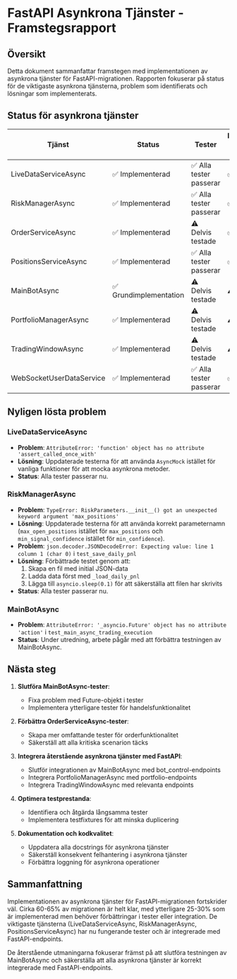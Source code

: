 # FastAPI Asynkrona Tjänster - Framstegsrapport

## Översikt

Detta dokument sammanfattar framstegen med implementationen av asynkrona tjänster för FastAPI-migrationen. Rapporten fokuserar på status för de viktigaste asynkrona tjänsterna, problem som identifierats och lösningar som implementerats.

## Status för asynkrona tjänster

| Tjänst | Status | Tester | Integrerad med FastAPI |
|--------|--------|--------|------------------------|
| LiveDataServiceAsync | ✅ Implementerad | ✅ Alla tester passerar | ✅ Ja |
| RiskManagerAsync | ✅ Implementerad | ✅ Alla tester passerar | ✅ Ja |
| OrderServiceAsync | ✅ Implementerad | ⚠️ Delvis testade | ✅ Ja |
| PositionsServiceAsync | ✅ Implementerad | ✅ Alla tester passerar | ✅ Ja |
| MainBotAsync | ✅ Grundimplementation | ⚠️ Delvis testade | ⚠️ Delvis |
| PortfolioManagerAsync | ✅ Implementerad | ⚠️ Delvis testade | ⚠️ Delvis |
| TradingWindowAsync | ✅ Implementerad | ⚠️ Delvis testade | ⚠️ Delvis |
| WebSocketUserDataService | ✅ Implementerad | ✅ Alla tester passerar | ✅ Ja |

## Nyligen lösta problem

### LiveDataServiceAsync

- **Problem**: `AttributeError: 'function' object has no attribute 'assert_called_once_with'`
- **Lösning**: Uppdaterade testerna för att använda `AsyncMock` istället för vanliga funktioner för att mocka asynkrona metoder.
- **Status**: Alla tester passerar nu.

### RiskManagerAsync

- **Problem**: `TypeError: RiskParameters.__init__() got an unexpected keyword argument 'max_positions'`
- **Lösning**: Uppdaterade testerna för att använda korrekt parameternamn (`max_open_positions` istället för `max_positions` och `min_signal_confidence` istället för `min_confidence`).
- **Problem**: `json.decoder.JSONDecodeError: Expecting value: line 1 column 1 (char 0)` i `test_save_daily_pnl`
- **Lösning**: Förbättrade testet genom att:
  1. Skapa en fil med initial JSON-data
  2. Ladda data först med `_load_daily_pnl`
  3. Lägga till `asyncio.sleep(0.1)` för att säkerställa att filen har skrivits
- **Status**: Alla tester passerar nu.

### MainBotAsync

- **Problem**: `AttributeError: '_asyncio.Future' object has no attribute 'action'` i `test_main_async_trading_execution`
- **Status**: Under utredning, arbete pågår med att förbättra testningen av MainBotAsync.

## Nästa steg

1. **Slutföra MainBotAsync-tester**:
   - Fixa problem med Future-objekt i tester
   - Implementera ytterligare tester för handelsfunktionalitet

2. **Förbättra OrderServiceAsync-tester**:
   - Skapa mer omfattande tester för orderfunktionalitet
   - Säkerställ att alla kritiska scenarion täcks

3. **Integrera återstående asynkrona tjänster med FastAPI**:
   - Slutför integrationen av MainBotAsync med bot_control-endpoints
   - Integrera PortfolioManagerAsync med portfolio-endpoints
   - Integrera TradingWindowAsync med relevanta endpoints

4. **Optimera testprestanda**:
   - Identifiera och åtgärda långsamma tester
   - Implementera testfixtures för att minska duplicering

5. **Dokumentation och kodkvalitet**:
   - Uppdatera alla docstrings för asynkrona tjänster
   - Säkerställ konsekvent felhantering i asynkrona tjänster
   - Förbättra loggning för asynkrona operationer

## Sammanfattning

Implementationen av asynkrona tjänster för FastAPI-migrationen fortskrider väl. Cirka 60-65% av migrationen är helt klar, med ytterligare 25-30% som är implementerad men behöver förbättringar i tester eller integration. De viktigaste tjänsterna (LiveDataServiceAsync, RiskManagerAsync, PositionsServiceAsync) har nu fungerande tester och är integrerade med FastAPI-endpoints.

De återstående utmaningarna fokuserar främst på att slutföra testningen av MainBotAsync och säkerställa att alla asynkrona tjänster är korrekt integrerade med FastAPI-endpoints. 
